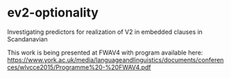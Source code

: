 # ev2-optionality
Investigating predictors for realization of V2 in embedded clauses in Scandanavian

This work is being presented at FWAV4 with program available here: https://www.york.ac.uk/media/languageandlinguistics/documents/conferences/wlvcce2015/Programme%20-%20FWAV4.pdf
